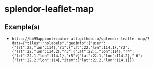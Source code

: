 # splendor-leaflet-map
## Example(s)
- `https://bb95appcontributor-alt.github.io/splendor-leaflet-map/?data={"tiles":"nolabels","geoinfo":{"user":{"lat":22,"lon":114},"r1":{"lat":22,"lon":114.1},"r2":{"lat":22,"lon":114.2},"r3":{"lat":22.1,"lon":114},"r4":{"lat":22.1,"lon":114.1},"r5":{"lat":22.1,"lon":114.2},"r6":{"lat":22.2,"lon":114},"item":{"lat":22.2,"lon":114.1}}}`
